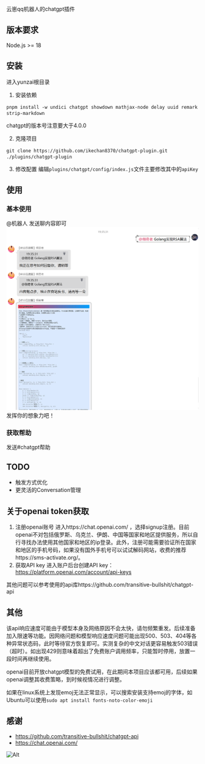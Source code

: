 云崽qq机器人的chatgpt插件
## 版本要求
Node.js >= 18
## 安装
进入yunzai根目录
1. 安装依赖
```
pnpm install -w undici chatgpt showdown mathjax-node delay uuid remark strip-markdown
```
chatgpt的版本号注意要大于4.0.0

2. 克隆项目
```
git clone https://github.com/ikechan8370/chatgpt-plugin.git ./plugins/chatgpt-plugin
```
3. 修改配置
编辑`plugins/chatgpt/config/index.js`文件主要修改其中的`apiKey`

## 使用

### 基本使用
@机器人 发送聊内容即可
![img.png](resources/img/example1.png)
发挥你的想象力吧！

### 获取帮助
发送#chatgpt帮助

## TODO
* 触发方式优化
* 更灵活的Conversation管理

## 关于openai token获取
1. 注册openai账号
进入https://chat.openai.com/ ，选择signup注册。目前openai不对包括俄罗斯、乌克兰、伊朗、中国等国家和地区提供服务，所以自行寻找办法使用其他国家和地区的ip登录。此外，注册可能需要验证所在国家和地区的手机号码，如果没有国外手机号可以试试解码网站，收费的推荐https://sms-activate.org/。
2. 获取API key
进入账户后台创建API key：https://platform.openai.com/account/api-keys

其他问题可以参考使用的api库https://github.com/transitive-bullshit/chatgpt-api


## 其他

该api响应速度可能由于模型本身及网络原因不会太快，请勿频繁重发。后续准备加入限速等功能。因网络问题和模型响应速度问题可能出现500、503、404等各种异常状态码，此时等待官方恢复即可。实测复杂的中文对话更容易触发503错误（超时）。如出现429则意味着超出了免费账户调用频率，只能暂时停用，放置一段时间再继续使用。

openai目前开放chatgpt模型的免费试用，在此期间本项目应该都可用，后续如果openai调整其收费策略，到时候视情况进行调整。

如果在linux系统上发现emoj无法正常显示，可以搜索安装支持emoj的字体，如Ubuntu可以使用`sudo apt install fonts-noto-color-emoji`

## 感谢
* https://github.com/transitive-bullshit/chatgpt-api
* https://chat.openai.com/

![Alt](https://repobeats.axiom.co/api/embed/076d597ede41432208435f233d18cb20052fb90a.svg "Repobeats analytics image")
